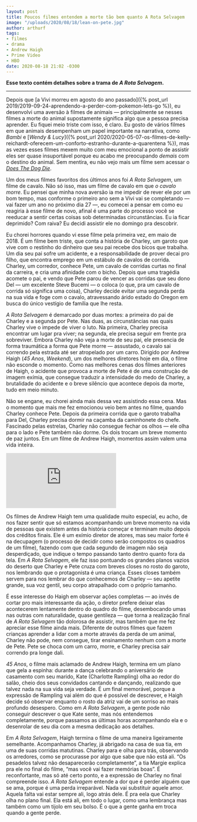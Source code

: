 ```yaml
---
layout: post
title: Poucos filmes entendem a morte tão bem quanto A Rota Selvagem
image: "/uploads/2020/08/18/lean-on-pete.jpg"
author: arthurf
tags:
- filmes
- drama
- Andrew Haigh
- Prime Video
- HBO
date: 2020-08-18 21:02 -0300
---
```

**Esse texto contém detalhes sobre a trama de *A Rota Selvagem*.**

***

Depois que [a Vivi morreu em agosto do ano passado]({% post_url 2019/2019-09-24-aprendendo-a-perder-com-pokemon-lets-go %}), eu desenvolvi uma aversão à filmes de animais — principalmente se nesses filmes a morte do animal supostamente significa algo que a pessoa precisa aprender. Eu fiquei meio triste com isso, é claro. Eu gosto de vários filmes em que animais desempenham um papel importante na narrativa, como *Bambi* e [*Wendy & Lucy*]({% post_url 2020/2020-05-07-os-filmes-de-kelly-reichardt-oferecem-um-conforto-estranho-durante-a-quarentena %}), mas as vezes esses filmes mexem muito com meu emocional a ponto de assistir eles ser quase insuportável porque eu acabo me preocupando *demais* com o destino do animal. Sem mentira, eu não vejo mais um filme sem acessar o *[Does The Dog Die](https://www.doesthedogdie.com)*.

Um dos meus filmes favoritos dos últimos anos foi *A Rota Selvagem*, um filme de cavalo. Não só isso, mas um filme de cavalo em que *o cavalo morre*. Eu pensei que minha nova aversão ia me impedir de rever ele por um bom tempo, mas conforme o primeiro ano sem a Vivi vai se completando — vai fazer um ano no próximo dia 27 —, eu comecei a pensar em como eu reagiria à esse filme de novo, afinal é uma parte do processo você se reeducar a sentir certas coisas sob determinadas circunstâncias. Eu ia ficar deprimido? Com raiva? Eu decidi assistir ele no domingo pra descobrir.

Eu chorei horrores quando vi esse filme pela primeira vez, em maio de 2018. É um filme bem triste, que conta a história de Charley, um garoto que vive com o restinho do dinheiro que seu pai recebe dos bicos que trabalha. Um dia seu pai sofre um acidente, e a responsabilidade de prover decai pro filho, que encontra emprego em um estábulo de cavalos de corrida. Charley, um corredor, conhece Pete, um cavalo de corridas curtas no final da carreira, e cria uma afinidade com o bicho. Depois que uma tragédia acomete o pai, e vendo que Pete parou de vencer as corridas que seu dono Del — um excelente Steve Bucemi — o coloca (o que, pra um cavalo de corrida só significa uma coisa), Charley decide evitar uma segunda perda na sua vida e foge com o cavalo, atravessando árido estado do Oregon em busca do único vestígio de família que lhe resta.

*A Rota Selvagem* é demarcado por duas mortes: a primeira do pai de Charley e a segunda por Pete. Nas duas, as circunstâncias nas quais Charley vive o impede de viver o luto. Na primeira, Charley precisa encontrar um lugar pra viver; na segunda, ele precisa seguir em frente pra sobreviver. Embora Charley não veja a morte de seu pai, ele presencia de forma traumática a forma que Pete morre — assustado, o cavalo sai correndo pela estrada até ser atropelado por um carro. Dirigido por Andrew Haigh (*45 Anos*, *Weekend*), um dos melhores diretores hoje em dia, o filme não esconde o momento. Como nas melhores cenas dos filmes anteriores de Haigh, o acidente que provoca a morte de Pete é de uma construção de imagem exímia, que consegue traduzir a intensidade do medo de Charley, a brutalidade do acidente e o breve silêncio que acontece depois da morte, tudo em meio minuto.

Não se engane, eu chorei ainda mais dessa vez assistindo essa cena. Mas o momento que mais me fez emocionou veio bem antes no filme, quando Charley conhece Pete. Depois da primeira corrida que o garoto trabalha para Del, Charley precisa dormir na caçamba da caminhonete do chefe. Fascinado pelas estrelas, Charley não consegue fechar os olhos — ele olha para o lado e Pete também não dorme. Os dois trocam um breve momento de paz juntos. Em um filme de Andrew Haigh, momentos assim valem uma vida inteira.

<iframe class="full-width" src="https://www.youtube.com/embed/oq_Ckyd56YI" frameborder="0" allow="accelerometer; autoplay; encrypted-media; gyroscope; picture-in-picture" allowfullscreen></iframe>

Os filmes de Andrew Haigh tem uma qualidade muito especial, eu acho, de nos fazer sentir que só estamos acompanhando um breve momento na vida de pessoas que existem antes da história começar e terminam muito depois dos créditos finais. Ele é um exímio diretor de atores, mas seu maior forte é na decupagem (o processo de decidir como serão compostos os quadros de um filme), fazendo com que cada segundo de imagem não seja desperdiçado, que indique o tempo passando tanto dentro quanto fora da tela. Em *A Rota Selvagem*, ele faz isso pontuando os grandes planos vazios do deserto que Charley e Pete cruza com breves closes no rosto do garoto, nos lembrando que o protagonista é uma criança. Esses closes também servem para nos lembrar do que conhecemos de Charley — seu apetite grande, sua voz gentil, seu corpo atrapalhado com o próprio tamanho.

É esse interesse do Haigh em observar ações completas — ao invés de cortar pro mais interessante da ação, o diretor prefere deixar elas acontecerem lentamente dentro do quadro do filme, desembocando umas nas outras com naturalidade, quase gentileza — que torna a realização final de *A Rota Selvagem* tão dolorosa de assistir, mas também que me fez apreciar esse filme ainda mais. Diferente de outros filmes que fazem crianças aprender a lidar com a morte através da perda de um animal, Charley não pode, nem consegue, tirar ensinamento nenhum com a morte de Pete. Pete se choca com um carro, morre, e Charley precisa sair correndo pra longe dali.

*45 Anos*, o filme mais aclamado de Andrew Haigh, termina em um plano que gela a espinha: durante a dança celebrando o aniversário de casamento com seu marido, Kate (Charlotte Rampling) olha ao redor do salão, cheio dos seus convidados cantando e dançando, realizando que talvez nada na sua vida seja verdade. É um final memorável, porque a expressão de Rampling vai além do que é possível de descrever, e Haigh decide só observar enquanto o rosto da atriz vai de um sorriso ao mais profundo desespero. Como em *A Rota Selvagem*, a gente pode não conseguir descrever o que Kate sente, mas nós entendemos completamente, porque passamos as últimas horas acompanhando ela e o desenrolar de seu dia com a mesma dedicação aos detalhes.

Em *A Rota Selvagem*, Haigh termina o filme de uma maneira ligeiramente semelhante. Acompanhamos Charley, já abrigado na casa de sua tia, em uma de suas corridas matutinas. Charley para e olha para trás, observando os arredores, como se procurasse por algo que sabe que não está ali. “Os pesadelos talvez não desaparecerão completamente”, a tia Margie explica pra ele no final do filme, “mas você vai fazer memórias boas”. É reconfortante, mas só até certo ponto, e a expressão de Charley no final compreende isso. *A Rota Selvagem* entende a dor que é perder alguém que se ama, porque é uma perda irreparável. Nada vai substituir aquele amor. Aquela falta vai estar sempre ali, logo atrás dele. É pra eela que Charley olha no plano final. Ela está ali, em todo o lugar, como uma lembrança mas também como um tijolo em seu bolso. É o que a gente ganha em troca quando a gente perde.
